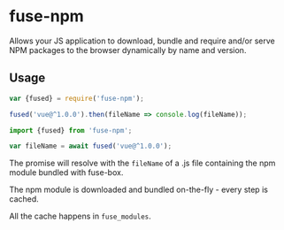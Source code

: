 # fuse-npm

Allows your JS application to download, bundle and require and/or serve NPM packages to the browser dynamically by name and version.

## Usage

```javascript
var {fused} = require('fuse-npm');

fused('vue@^1.0.0').then(fileName => console.log(fileName));
```

```typescript
import {fused} from 'fuse-npm';

var fileName = await fused('vue@^1.0.0');
```

The promise will resolve with the `fileName` of a .js file containing the npm module bundled with fuse-box.

The npm module is downloaded and bundled on-the-fly - every step is cached.

All the cache happens in `fuse_modules`.
